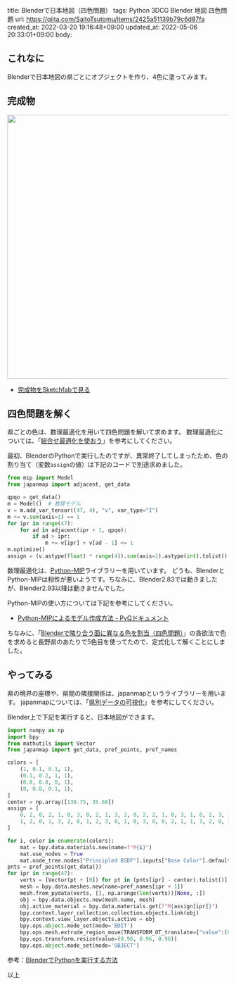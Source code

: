 title: Blenderで日本地図（四色問題）
tags: Python 3DCG Blender 地図 四色問題
url: https://qiita.com/SaitoTsutomu/items/2425a51139b79c6d87fa
created_at: 2022-03-20 19:16:48+09:00
updated_at: 2022-05-06 20:33:01+09:00
body:

## これなに

Blenderで日本地図の県ごとにオブジェクトを作り、4色に塗ってみます。


## 完成物

<img src="https://qiita-image-store.s3.ap-northeast-1.amazonaws.com/0/13955/6550812e-86c2-98a0-1103-29a4bfcfab0d.jpeg" width="600">

- [完成物をSketchfabで見る](https://skfb.ly/otDJR)

## 四色問題を解く

県ごとの色は、数理最適化を用いて四色問題を解いて求めます。
数理最適化については、「[組合せ最適化を使おう](https://qiita.com/SaitoTsutomu/items/bfbf4c185ed7004b5721)」を参考にしてください。

最初、BlenderのPythonで実行したのですが、異常終了してしまったため、色の割り当て（変数`assign`の値）は下記のコードで別途求めました。

```py
from mip import Model
from japanmap import adjacent, get_data

qpqo = get_data()
m = Model()  # 数理モデル
v = m.add_var_tensor((47, 4), "v", var_type="I")
m += v.sum(axis=1) == 1
for ipr in range(47):
    for ad in adjacent(ipr + 1, qpqo):
        if ad > ipr:
            m += v[ipr] + v[ad - 1] <= 1
m.optimize()
assign = (v.astype(float) * range(4)).sum(axis=1).astype(int).tolist()
```

数理最適化は、[Python-MIP](https://www.python-mip.com/)ライブラリーを用いています。
どうも、BlenderとPython-MIPは相性が悪いようです。ちなみに、Blender2.83では動きましたが、Blender2.93以降は動きませんでした。

Python-MIPの使い方については下記を参考にしてください。

- [Python-MIPによるモデル作成方法 - PyQドキュメント](https://docs.pyq.jp/python/math_opt/python_mip.html)

ちなみに、「[Blenderで隣り合う面に異なる色を割当（四色問題）](https://qiita.com/SaitoTsutomu/items/8def3fb4b99f8520b6ed)」の貪欲法で色を求めると長野県のあたりで5色目を使ってたので、定式化して解くことにしました。

## やってみる

県の境界の座標や、県間の隣接関係は、japanmapというライブラリーを用います。
japanmapについては、「[県別データの可視化](https://qiita.com/SaitoTsutomu/items/6d17889ba47357e44131)」を参考にしてください。

Blender上で下記を実行すると、日本地図ができます。

```py
import numpy as np
import bpy
from mathutils import Vector
from japanmap import get_data, pref_points, pref_names

colors = [
    (1, 0.1, 0.1, 1),
    (0.1, 0.2, 1, 1),
    (0.8, 0.8, 0, 1),
    (0, 0.8, 0.1, 1),
]
center = np.array([139.75, 35.68])
assign = [
    0, 2, 0, 2, 1, 0, 3, 0, 2, 1, 3, 2, 0, 2, 2, 1, 0, 3, 1, 0, 2, 3, 1, 0,
    1, 2, 0, 1, 3, 2, 0, 1, 2, 3, 0, 1, 0, 3, 0, 0, 2, 1, 1, 3, 2, 0, 3
]

for i, color in enumerate(colors):
    mat = bpy.data.materials.new(name=f"M{i}")
    mat.use_nodes = True
    mat.node_tree.nodes["Principled BSDF"].inputs["Base Color"].default_value = color
pnts = pref_points(get_data())
for ipr in range(47):
    verts = [Vector(pt + [0]) for pt in (pnts[ipr] - center).tolist()]
    mesh = bpy.data.meshes.new(name=pref_names[ipr + 1])
    mesh.from_pydata(verts, [], np.arange(len(verts))[None, :])
    obj = bpy.data.objects.new(mesh.name, mesh)
    obj.active_material = bpy.data.materials.get(f"M{assign[ipr]}")
    bpy.context.layer_collection.collection.objects.link(obj)
    bpy.context.view_layer.objects.active = obj
    bpy.ops.object.mode_set(mode='EDIT')
    bpy.ops.mesh.extrude_region_move(TRANSFORM_OT_translate={"value":(0, 0, 0.2)})
    bpy.ops.transform.resize(value=(0.96, 0.96, 0.96))
    bpy.ops.object.mode_set(mode='OBJECT')
```

参考：[BlenderでPythonを実行する方法](https://qiita.com/SaitoTsutomu/items/cec67381a8789b40e377)

以上



